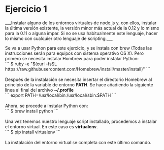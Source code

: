 Ejercicio 1
===========

<p>___Instalar alguno de los entornos virtuales de node.js y, con ellos, instalar la última versión existente,
la versión minor más actual de la 0.12 y lo mismo para la 0.11 o alguna impar.
Si no se usa habitualmente este lenguaje, hacer lo mismo con cualquier otro lenguaje de scripting.___</p>

<p>Se va a usar Python para este ejercicio, y se instala con brew (Todas las instrucciones serán para equipos con sistema operativo OS X).
Pero primero se necesita instalar Hombrew para poder instalar Python:

<br>
```
$ ruby -e "$(curl -fsSL https://raw.githubusercontent.com/Homebrew/install/master/install)"
```
<br>
<br>
Después de la instalación se necesita insertar el directorio Homebrew al principio de la variable de entorno <b>PATH</b>.
Se hace añadiendo la siguiente linea al final del archivo <b>~/.profile</b>
<br>
```
export PATH=/usr/local/bin:/usr/local/sbin:$PATH
```
<br>
<br>
Ahora, se procede a instalar Python con:
<br>
```
$ brew install python
```
<br><br>
Una vez tenemos nuestro lenguaje script installado, procedemos a instalar el entorno virtual. En este caso es <b>virtualenv</b>.
<br>
```
$ pip install virtualenv
```
<br><br>
La instalación del entorno virtual se completa con este último comando.

</p>
